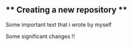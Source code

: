 ## ** Creating a new repository **
Some important text that i wrote by myself

Some significant changes !! 

